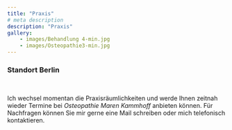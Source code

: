 ```yaml
---
title: "Praxis"
# meta description
description: "Praxis"
gallery: 
    - images/Behandlung 4-min.jpg
    - images/Osteopathie3-min.jpg
---
```


### Standort Berlin
<br>

Ich wechsel momentan die Praxisräumlichkeiten und werde Ihnen zeitnah wieder Termine bei *Osteopathie Maren Kammhoff* anbieten können. Für Nachfragen können Sie mir gerne eine Mail schreiben oder mich telefonisch kontaktieren. 